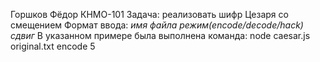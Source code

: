 Горшков Фёдор КНМО-101
Задача: реализовать шифр Цезаря со смещением
Формат ввода: *имя файла* *режим(encode/decode/hack)* *сдвиг*
В указанном примере была выполнена команда: node caesar.js original.txt encode 5